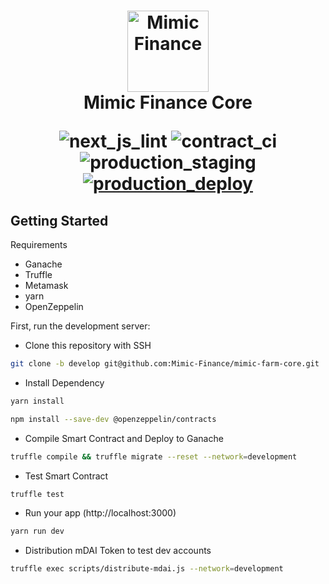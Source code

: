 <h1 align="center">
  <a href="#readme" title="Ganache README.md"><img alt="Mimic Finance" src="https://github.com/Mimic-Finance/mimic-finance-core/blob/develop/public/assets/images/logo-box.png?raw=true" alt="Mimic Finance" width="130"/></a>
   <br/> Mimic Finance Core
  <p align="center">
   <img src="https://github.com/Mimic-Finance/mimic-finance-core/actions/workflows/next-js-lint.yml/badge.svg" alt="next_js_lint">
  <img src="https://github.com/Mimic-Finance/mimic-finance-core/actions/workflows/contract-ci.yml/badge.svg" alt="contract_ci">
    <img src="https://github.com/Mimic-Finance/mimic-finance-core/actions/workflows/staging-deploy.yml/badge.svg" alt="production_staging">
    <a href="https://farm.kmutt.me" target="_blank">
  <img src="https://github.com/Mimic-Finance/mimic-finance-core/actions/workflows/main-deploy.yml/badge.svg" alt="production_deploy">
      </a>
</p>

</h1>

## Getting Started

Requirements
- Ganache
- Truffle
- Metamask
- yarn
- OpenZeppelin

First, run the development server:

- Clone this repository with SSH 
```bash
git clone -b develop git@github.com:Mimic-Finance/mimic-farm-core.git
```
- Install Dependency
```bash
yarn install
```
```bash
npm install --save-dev @openzeppelin/contracts
```

- Compile Smart Contract and Deploy to Ganache
```bash
truffle compile && truffle migrate --reset --network=development
```
- Test Smart Contract
```bash
truffle test
```
- Run your app (http://localhost:3000)
```bash
yarn run dev
```
- Distribution mDAI Token to test dev accounts
```bash
truffle exec scripts/distribute-mdai.js --network=development
```
